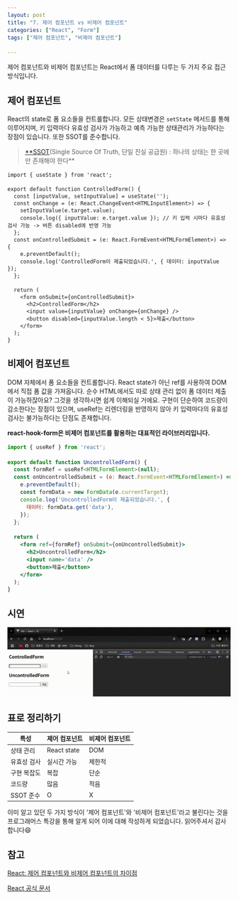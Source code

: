 ```yaml
---
layout: post
title: "7. 제어 컴포넌트 vs 비제어 컴포넌트"
categories: ["React", "Form"]
tags: ["제어 컴포넌트", "비제어 컴포넌트"]

---
```

제어 컴포넌트와 비제어 컴포넌트는 React에서 폼 데이터를 다루는 두 가지 주요 접근 방식입니다. 

## 제어 컴포넌트

React의 state로 폼 요소들을 컨트롤합니다. 모든 상태변경은 `setState` 메서드를 통해 이루어지며, 키 입력마다 유효성 검사가 가능하고 예측 가능한 상태관리가 가능하다는 장점이 있습니다. 또한 SSOT를 준수합니다.

> [**SSOT](https://chancethecoder.tistory.com/45)(Single Source Of Truth, 단일 진실 공급원) : 하나의 상태는 한 곳에만 존재해야 한다**
> 

```tsx
import { useState } from 'react';

export default function ControlledForm() {
  const [inputValue, setInputValue] = useState('');
  const onChange = (e: React.ChangeEvent<HTMLInputElement>) => {
    setInputValue(e.target.value);
    console.log({ inputValue: e.target.value }); // 키 입력 시마다 유효성 검사 가능 -> 버튼 disabled에 반영 가능
  };
  const onControlledSubmit = (e: React.FormEvent<HTMLFormElement>) => {
    e.preventDefault();
    console.log('ControlledForm이 제출되었습니다.', { 데이터: inputValue });
  };

  return (
    <form onSubmit={onControlledSubmit}>
      <h2>ControlledForm</h2>
      <input value={inputValue} onChange={onChange} />
      <button disabled={inputValue.length < 5}>제출</button>
    </form>
  );
}

```

## 비제어 컴포넌트

DOM 자체에서 폼 요소들을 컨트롤합니다.  React state가 아닌 ref를 사용하여 DOM에서 직접 폼 값을 가져옵니다. 순수 HTML에서도 따로 상태 관리 없이 폼 데이터 제출이 가능하잖아요? 그것을 생각하시면 쉽게 이해되실 거에요. 구현이 단순하여 코드량이 감소한다는 장점이 있으며, useRef는 리렌더링을 반영하지 않아 키 입력마다의 유효성 검사는 불가능하다는 단점도 존재합니다.

**react-hook-form은 비제어 컴포넌트를 활용하는 대표적인 라이브러리입니다.**

```jsx
import { useRef } from 'react';

export default function UncontrolledForm() {
  const formRef = useRef<HTMLFormElement>(null);
  const onUncontrolledSubmit = (e: React.FormEvent<HTMLFormElement>) => {
    e.preventDefault();
    const formData = new FormData(e.currentTarget);
    console.log('UncontrolledForm이 제출되었습니다.', {
      데이터: formData.get('data'),
    });
  };

  return (
    <form ref={formRef} onSubmit={onUncontrolledSubmit}>
      <h2>UncontrolledForm</h2>
      <input name='data' />
      <button>제출</button>
    </form>
  );
}

```

## 시연

![Vite + React + TS - Chrome 2024-12-20 12-45-43.gif](../assets/img/2024-12-20-7.%20제어%20컴포넌트%20vs%20비제어%20컴포넌트/video.gif)

## 표로 정리하기

| **특성**    | **제어 컴포넌트** | **비제어 컴포넌트** |
| ----------- | ----------------- | ------------------- |
| 상태 관리   | React state       | DOM                 |
| 유효성 검사 | 실시간 가능       | 제한적              |
| 구현 복잡도 | 복잡              | 단순                |
| 코드량      | 많음              | 적음                |
| SSOT 준수   | O                 | X                   |

이미 알고 있던 두 가지 방식이 '제어 컴포넌트'와 '비제어 컴포넌트'라고 불린다는 것을 프로그래머스 특강을 통해 알게 되어 이에 대해 작성하게 되었습니다. 읽어주셔서 감사합니다😄

## 참고

[React: 제어 컴포넌트와 비제어 컴포넌트의 차이점](https://velog.io/@yukyung/React-%EC%A0%9C%EC%96%B4-%EC%BB%B4%ED%8F%AC%EB%84%8C%ED%8A%B8%EC%99%80-%EB%B9%84%EC%A0%9C%EC%96%B4-%EC%BB%B4%ED%8F%AC%EB%84%8C%ED%8A%B8%EC%9D%98-%EC%B0%A8%EC%9D%B4%EC%A0%90-%ED%86%BA%EC%95%84%EB%B3%B4%EA%B8%B0)

[React 공식 문서](https://ko.legacy.reactjs.org/docs/uncontrolled-components.html)